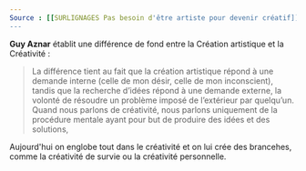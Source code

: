 ```yaml
---
Source : [[SURLIGNAGES Pas besoin d'être artiste pour devenir créatif]]
---
```

**Guy Aznar** établit une différence de fond entre la Création artistique et la Créativité : 
> La différence tient au fait que la création artistique répond à une demande interne (celle de mon désir, celle de mon inconscient), tandis que la recherche d’idées répond à une demande externe, la volonté de résoudre un problème imposé de l’extérieur par quelqu’un.
> Quand nous parlons de créativité, nous parlons uniquement de la procédure mentale ayant pour but de produire des idées et des solutions,

Aujourd'hui on englobe tout dans le créativité et on lui crée des brancehes, comme la créativité de survie ou la créativité personnelle.